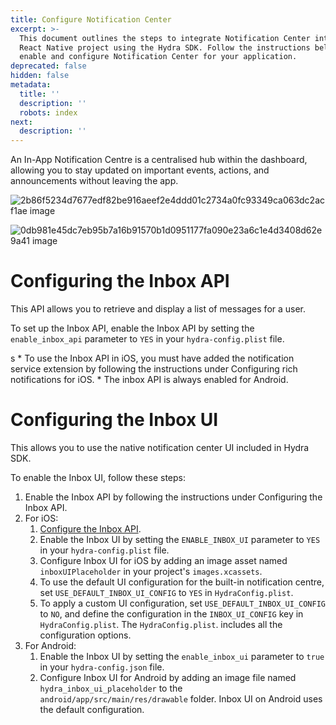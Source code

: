 ```yaml
---
title: Configure Notification Center
excerpt: >-
  This document outlines the steps to integrate Notification Center into your
  React Native project using the Hydra SDK. Follow the instructions below to
  enable and configure Notification Center for your application.
deprecated: false
hidden: false
metadata:
  title: ''
  description: ''
  robots: index
next:
  description: ''
---
```

An In-App Notification Centre is a centralised hub within the dashboard, allowing you to stay updated on important events, actions, and announcements without leaving the app.

![2b86f5234d7677edf82be916aeef2e4ddd01c2734a0fc93349ca063dc2acf1ae image](https://files.readme.io/2b86f5234d7677edf82be916aeef2e4ddd01c2734a0fc93349ca063dc2acf1ae-image.png)

![0db981e45dc7eb95b7a16b91570b1d0951177fa090e23a6c1e4d3408d62e9a41 image](https://files.readme.io/0db981e45dc7eb95b7a16b91570b1d0951177fa090e23a6c1e4d3408d62e9a41-image.png)

# Configuring the Inbox API

This API allows you to retrieve and display a list of messages for a user.

To set up the Inbox API, enable the Inbox API by setting the `enable_inbox_api` parameter to `YES` in your `hydra-config.plist` file.

<Note title="Note">
s
* To use the Inbox API in iOS, you must have added the notification service extension by following the instructions under Configuring rich notifications for iOS.
* The inbox API is always enabled for Android.
</Note>

# Configuring the Inbox UI

This allows you to use the native notification center UI included in Hydra SDK.

To enable the Inbox UI, follow these steps:

1. Enable the Inbox API by following the instructions under Configuring the Inbox API.
2. For iOS:
   1. [Configure the Inbox API](https://docs.capillarytech.com/docs/react-native-sdk-notification-center#configuring-the-inbox-api).
   2. Enable the Inbox UI by setting the `ENABLE_INBOX_UI` parameter to `YES` in your `hydra-config.plist` file.
   3. Configure Inbox UI for iOS by adding an image asset named `inboxUIPlaceholder` in your project's `images.xcassets`.
   4. To use the default UI configuration for the built-in notification centre, set `USE_DEFAULT_INBOX_UI_CONFIG` to `YES` in `HydraConfig.plist`.
   5. To apply a custom UI configuration, set `USE_DEFAULT_INBOX_UI_CONFIG` to `NO`, and define the configuration in the `INBOX_UI_CONFIG` key in `HydraConfig.plist`. The `HydraConfig.plist`. includes all the configuration options.
3. For Android:
   1. Enable the Inbox UI by setting the `enable_inbox_ui` parameter to `true` in your `hydra-config.json` file.
   2. Configure Inbox UI for Android by adding an image file named `hydra_inbox_ui_placeholder` to the `android/app/src/main/res/drawable` folder. Inbox UI on Android uses the default configuration.